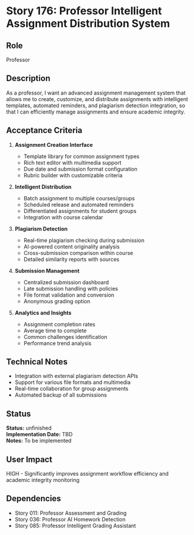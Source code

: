 # Story 176: Professor Intelligent Assignment Distribution System

## Role
Professor

## Description
As a professor, I want an advanced assignment management system that allows me to create, customize, and distribute assignments with intelligent templates, automated reminders, and plagiarism detection integration, so that I can efficiently manage assignments and ensure academic integrity.

## Acceptance Criteria
1. **Assignment Creation Interface**
   - Template library for common assignment types
   - Rich text editor with multimedia support
   - Due date and submission format configuration
   - Rubric builder with customizable criteria

2. **Intelligent Distribution**
   - Batch assignment to multiple courses/groups
   - Scheduled release and automated reminders
   - Differentiated assignments for student groups
   - Integration with course calendar

3. **Plagiarism Detection**
   - Real-time plagiarism checking during submission
   - AI-powered content originality analysis
   - Cross-submission comparison within course
   - Detailed similarity reports with sources

4. **Submission Management**
   - Centralized submission dashboard
   - Late submission handling with policies
   - File format validation and conversion
   - Anonymous grading option

5. **Analytics and Insights**
   - Assignment completion rates
   - Average time to complete
   - Common challenges identification
   - Performance trend analysis

## Technical Notes
- Integration with external plagiarism detection APIs
- Support for various file formats and multimedia
- Real-time collaboration for group assignments
- Automated backup of all submissions


## Status
**Status:** unfinished  
**Implementation Date:** TBD  
**Notes:** To be implemented
## User Impact
HIGH - Significantly improves assignment workflow efficiency and academic integrity monitoring

## Dependencies
- Story 011: Professor Assessment and Grading
- Story 036: Professor AI Homework Detection
- Story 085: Professor Intelligent Grading Assistant